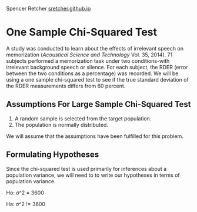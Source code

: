 
Spencer Retcher
[sretcher.github.io](https://github.com/sretcher/sretcher.github.io)

# One Sample Chi-Squared Test
A study was conducted to learn about the effects of irrelevant speech on memorization (*Acoustical Science and Technology* Vol. 35, 2014). 71 subjects performed a memorization task under two conditions-with irrelevant background speech or silence. For each subject, the RDER (error between the two conditions as a percentage) was recorded. We will be using a one sample chi-squared test to see if the true standard deviation of the RDER measurements differs from 60 percent.

## Assumptions For Large Sample Chi-Squared Test
1. A random sample is selected from the target population.
2. The population is normally distributed.

We will assume that the assumptions have been fulfilled for this problem.

## Formulating Hypotheses

Since the chi-squared test is used primarily for inferences about a population variance, we will need to to write our hypotheses in terms of population variance. 

Ho: σ^2 = 3600

Ha: σ^2 != 3600

